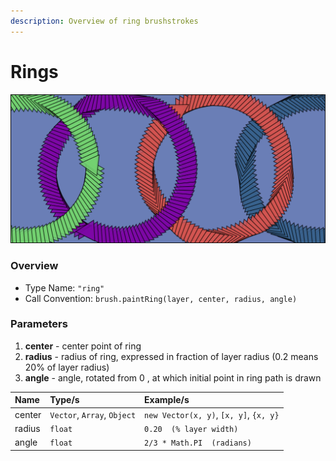 ```yaml
---
description: Overview of ring brushstrokes
---
```


# Rings

![Ring brushstrokes with rotating triangular brush](../../.gitbook/assets/ring.png)

### Overview‌ <a id="overview"></a>

* Type Name: `"ring"`
* Call Convention: `brush.paintRing(layer, center, radius, angle)`

### Parameters <a id="parameters"></a>

1. **center** - center point of ring
2. **radius** - radius of ring, expressed in fraction of layer radius \(0.2 means 20% of layer radius\)
3. **angle** - angle, rotated from 0 , at which initial point in ring path is drawn 

| Name | Type/s | Example/s |
| :--- | :--- | :--- |
| center | `Vector`, `Array`, `Object` | `new Vector(x, y)`, `[x, y]`, `{x, y}` |
| radius | `float` | `0.20  (% layer width)` |
| angle | `float` | `2/3 * Math.PI  (radians)` |



